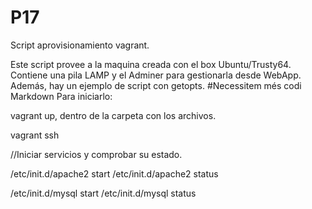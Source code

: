 # P17
Script aprovisionamiento vagrant.

Este script provee a la maquina creada con el box Ubuntu/Trusty64.
Contiene una pila LAMP y el Adminer para gestionarla desde WebApp.
Además, hay un ejemplo de script con getopts.
#Necessitem més codi Markdown
Para iniciarlo:

vagrant up, dentro de la carpeta con los archivos.

vagrant ssh

//Iniciar servicios y comprobar su estado.

/etc/init.d/apache2 start
/etc/init.d/apache2 status

/etc/init.d/mysql start
/etc/init.d/mysql status
